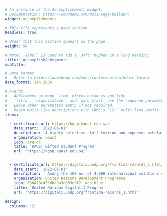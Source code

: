 ```yaml
---
# An instance of the Accomplishments widget.
# Documentation: https://wowchemy.com/docs/page-builder/
widget: accomplishments

# This file represents a page section.
headless: true

# Order that this section appears on the page.
weight: 50

# Note: `&shy;` is used to add a 'soft' hyphen in a long heading.
title: 'Accomplish&shy;ments'
subtitle:

# Date format
#   Refer to https://wowchemy.com/docs/customization/#date-format
date_format: Jan 2006

# Awards.
#   Add/remove as many `item` blocks below as you like.
#   `title`, `organization`, and `date_start` are the required parameters.
#   Leave other parameters empty if not required.
#   Begin multi-line descriptions with YAML's `|2-` multi-line prefix.
items:

  - certificate_url: https://kgsp.kaust.edu.sa/
    date_start: '2022-06-01'
    description: 'A highly selective, full-tuition-and-expenses scholarship, awarded to few outstanding Saudi students.'
    organization: kaust
    icon: org-gc
    title: 'KAUST Gifted Student Program'
    url: 'https://kgsp.kaust.edu.sa/'


  - certificate_url: https://digitalx.undp.org/frontida-records_1.html/
    date_start: '2022-01-01'
    description: ' Among the 100 out of 4,000 international solutions selected by UNDP to Improve Healthcare Worldwide. In association with Frontida Records.'
    organization: United Nations Development Programme
    icon: 630478c456d6a9a3e003e9f2_logo-blue
    title: 'United Nations Digital X Program'
    url: 'https://digitalx.undp.org/frontida-records_1.html'

design:
  columns: '2'
---
```

